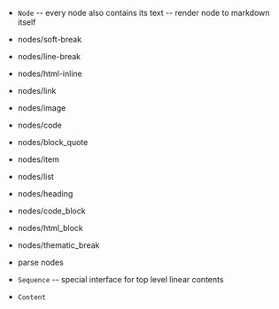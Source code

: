 - `Node` -- every node also contains its text -- render node to markdown itself

- nodes/soft-break
- nodes/line-break

- nodes/html-inline
- nodes/link
- nodes/image
- nodes/code

- nodes/block_quote
- nodes/item
- nodes/list
- nodes/heading
- nodes/code_block
- nodes/html_block
- nodes/thematic_break

- parse nodes

- `Sequence` -- special interface for top level linear contents

- `Content`
